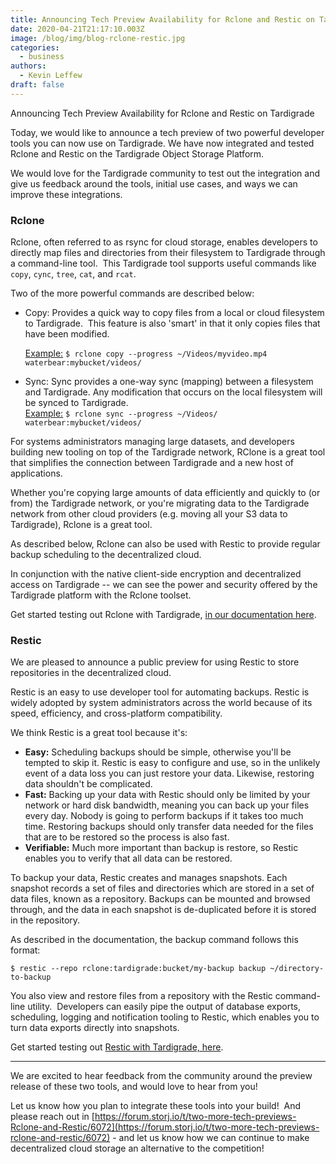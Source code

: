 ```yaml
---
title: Announcing Tech Preview Availability for Rclone and Restic on Tardigrade
date: 2020-04-21T21:17:10.003Z
image: /blog/img/blog-rclone-restic.jpg
categories:
  - business
authors:
  - Kevin Leffew
draft: false
---
```

Announcing Tech Preview Availability for Rclone and Restic on Tardigrade

Today, we would like to announce a tech preview of two powerful developer tools you can now use on Tardigrade. We have now integrated and tested Rclone and Restic on the Tardigrade Object Storage Platform.

We would love for the Tardigrade community to test out the integration and give us feedback around the tools, initial use cases, and ways we can improve these integrations.

### Rclone

Rclone, often referred to as rsync for cloud storage, enables developers to directly map files and directories from their filesystem to Tardigrade through a command-line tool.  This Tardigrade tool supports useful commands like `copy`, `cync`, `tree`, `cat`, and `rcat`.

Two of the more powerful commands are described below:

* Copy: Provides a quick way to copy files from a local or cloud filesystem to Tardigrade.  This feature is also 'smart' in that it only copies files that have been modified.

  [Example:](https://documentation.tardigrade.io/how-tos/sync-files-with-rclone#upload-objects) `$ rclone copy --progress ~/Videos/myvideo.mp4 waterbear:mybucket/videos/`
* Sync: Sync provides a one-way sync (mapping) between a filesystem and Tardigrade. Any modification that occurs on the local filesystem will be synced to Tardigrade.\
  [Example:](https://documentation.tardigrade.io/how-tos/sync-files-with-rclone#sync-two-locations) `$ rclone sync --progress ~/Videos/ waterbear:mybucket/videos/`

For systems administrators managing large datasets, and developers building new tooling on top of the Tardigrade network, RClone is a great tool that simplifies the connection between Tardigrade and a new host of applications.

Whether you're copying large amounts of data efficiently and quickly to (or from) the Tardigrade network, or you're migrating data to the Tardigrade network from other cloud providers (e.g. moving all your S3 data to Tardigrade), Rclone is a great tool.

As described below, Rclone can also be used with Restic to provide regular backup scheduling to the decentralized cloud.

In conjunction with the native client-side encryption and decentralized access on Tardigrade -- we can see the power and security offered by the Tardigrade platform with the Rclone toolset.

Get started testing out Rclone with Tardigrade, [in our documentation here](https://documentation.tardigrade.io/how-tos/sync-files-with-rclone).

### Restic

We are pleased to announce a public preview for using Restic to store repositories in the decentralized cloud.

Restic is an easy to use developer tool for automating backups. Restic is widely adopted by system administrators across the world because of its speed, efficiency, and cross-platform compatibility.

We think Restic is a great tool because it's:

* **Easy:** Scheduling backups should be simple, otherwise you'll be tempted to skip it. Restic is easy to configure and use, so in the unlikely event of a data loss you can just restore your data. Likewise, restoring data shouldn't be complicated.
* **Fast:** Backing up your data with Restic should only be limited by your network or hard disk bandwidth, meaning you can back up your files every day. Nobody is going to perform backups if it takes too much time. Restoring backups should only transfer data needed for the files that are to be restored so the process is also fast.
* **Verifiable:** Much more important than backup is restore, so Restic enables you to verify that all data can be restored.

To backup your data, Restic creates and manages snapshots. Each snapshot records a set of files and directories which are stored in a set of data files, known as a repository. Backups can be mounted and browsed through, and the data in each snapshot is de-duplicated before it is stored in the repository.

As described in the documentation, the backup command follows this format:

`$ restic --repo rclone:tardigrade:bucket/my-backup backup ~/directory-to-backup`

You also view and restore files from a repository with the Restic command-line utility.  Developers can easily pipe the output of database exports, scheduling, logging and notification tooling to Restic, which enables you to turn data exports directly into snapshots.

Get started testing out [Restic with Tardigrade, here](https://documentation.tardigrade.io/how-tos/backup-with-restic).

- - -

We are excited to hear feedback from the community around the preview release of these two tools, and would love to hear from you!

Let us know how you plan to integrate these tools into your build!  And please reach out in [https://forum.storj.io/t/two-more-tech-previews-Rclone-and-Restic/6072](https://forum.storj.io/t/two-more-tech-previews-rclone-and-restic/6072) - and let us know how we can continue to make decentralized cloud storage an alternative to the competition!